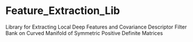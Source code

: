 # Feature_Extraction_Lib
Library for Extracting Local Deep Features  and Covariance Descriptor Filter Bank on Curved Manifold of Symmetric Positive Definite Matrices
